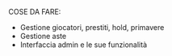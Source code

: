 COSE DA FARE:
- Gestione giocatori, prestiti, hold, primavere
- Gestione aste
- Interfaccia admin e le sue funzionalità


